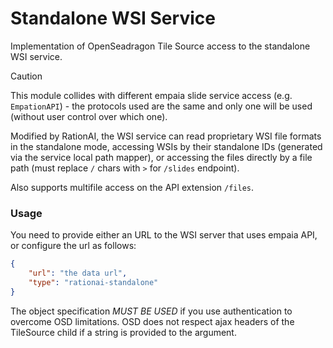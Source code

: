 # Standalone WSI Service

Implementation of OpenSeadragon Tile Source access to the standalone WSI service.

> [!CAUTION]
> This module collides with different empaia slide service access (e.g. `EmpationAPI`) - the protocols used
> are the same and only one will be used (without user control over which one).

Modified by RationAI, the WSI service can read proprietary WSI file formats
in the standalone mode, accessing WSIs by their standalone IDs (generated via the service local path mapper),
or accessing the files directly by a file path (must replace `/` chars with `>` for `/slides` endpoint).

Also supports multifile access on the API extension `/files`.

### Usage

You need to provide either an URL to the WSI server that uses empaia API, or configure the url as follows:

````json
{
    "url": "the data url",
    "type": "rationai-standalone"
}
````
The object specification _MUST BE USED_ if you use authentication to overcome OSD limitations.
OSD does not respect ajax headers of the TileSource child if a string is provided to the argument.
